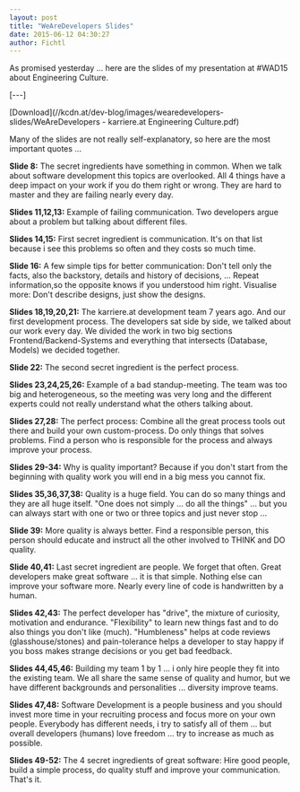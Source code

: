 ```yaml
---
layout: post
title: "WeAreDevelopers Slides"
date: 2015-06-12 04:30:27
author: Fichtl
---
```

As promised yesterday ... here are the slides of my presentation at #WAD15 about Engineering Culture.

[---]

[Download](//kcdn.at/dev-blog/images/wearedevelopers-slides/WeAreDevelopers - karriere.at Engineering Culture.pdf)

Many of the slides are not really self-explanatory, so here are the most important quotes ...

__Slide 8:__ The secret ingredients have something in common. When we talk about software development this topics are overlooked. All 4 things have a deep impact on your work if you do them right or wrong. They are hard to master and they are failing nearly every day.

__Slides 11,12,13:__ Example of failing communication. Two developers argue about a problem but talking about different files.

__Slides 14,15:__ First secret ingredient is communication. It's on that list because i see this problems so often and they costs so much time.

__Slide 16:__ A few simple tips for better communication: Don't tell only the facts, also the backstory, details and history of decisions, ... Repeat information,so the opposite knows if you understood him right. Visualise more: Don't describe designs, just show the designs.

__Slides 18,19,20,21:__ The karriere.at development team 7 years ago. And our first development process. The developers sat side by side, we talked about our work every day. We divided the work in two big sections Frontend/Backend-Systems and everything that intersects (Database, Models) we decided together.

__Slide 22:__ The second secret ingredient is the perfect process.

__Slides 23,24,25,26:__ Example of a bad standup-meeting. The team was too big and heterogeneous, so the meeting was very long and the different experts could not really understand what the others talking about.

__Slides 27,28:__ The perfect process: Combine all the great process tools out there and build your own custom-process. Do only things that solves problems. Find a person who is responsible for the process and always improve your process.

__Slides 29-34:__ Why is quality important? Because if you don't start from the beginning with quality work you will end in a big mess you cannot fix.

__Slides 35,36,37,38:__ Quality is a huge field. You can do so many things and they are all huge itself. "One does not simply ... do all the things" ... but you can always start with one or two or three topics and just never stop ...

__Slide 39:__ More quality is always better. Find a responsible person, this person should educate and instruct all the other involved to THINK and DO quality.

__Slide 40,41:__ Last secret ingredient are people. We forget that often. Great developers make great software ... it is that simple. Nothing else can improve your software more. Nearly every line of code is handwritten by a human.

__Slides 42,43:__ The perfect developer has "drive", the mixture of curiosity, motivation and endurance. "Flexibility" to learn new things fast and to do also things you don't like (much). "Humbleness" helps at code reviews (glasshouse/stones) and pain-tolerance helps a developer to stay happy if you boss makes strange decisions or you get bad feedback.

__Slides 44,45,46:__  Building my team 1 by 1 ... i only hire people they fit into the existing team. We all share the same sense of quality and humor, but we have different backgrounds and personalities ... diversity improve teams.

__Slides 47,48:__ Software Development is a people business and you should invest more time in your recruiting process and focus more on your own people. Everybody has different needs, i try to satisfy all of them ... but overall developers (humans) love freedom ... try to increase as much as possible.

__Slides 49-52:__ The 4 secret ingredients of great software: Hire good people, build a simple process, do quality stuff and improve your communication. That's it.





 


